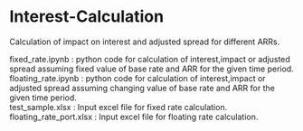 # Interest-Calculation
Calculation of impact on interest and adjusted spread for different ARRs.<br>

fixed_rate.ipynb : python code for calculation of interest,impact or adjusted spread assuming fixed value of base rate and ARR for the given time period.<br>
floating_rate.ipynb :  python code for calculation of interest,impact or adjusted spread assuming changing value of base rate and ARR for the given time period.<br>
test_sample.xlsx : Input excel file for fixed rate calculation.<br>
floating_rate_port.xlsx : Input excel file for floating rate calculation.<br> 
